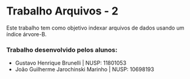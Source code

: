 # Trabalho Arquivos - 2

Este trabalho tem como objetivo indexar arquivos de dados usando um índice árvore-B.

### Trabalho desenvolvido pelos alunos:
- Gustavo Henrique Brunelli | NUSP: 11801053
- João Guilherme Jarochinski Marinho | NUSP: 10698193
